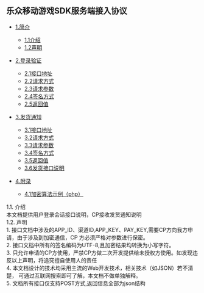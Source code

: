 ## 乐众移动游戏SDK服务端接入协议
  - [1.简介](#introduce) 
      - [1.1介绍](#introduce)
      - [1.2声明](#announce)

  - [2.登录验证](#checklogin)
      - [2.1接口地址](#loginapiurl)
      - [2.2请求方式](#loginapimethod)
      - [2.3请求参数](#loginapiparam)
      - [2.4签名方式](#loginsignmethod)
      - [2.5返回值](#loginreturn)

  - [3.发货通知](#paynotice)
      - [3.1接口地址](#payapiurl)
      - [3.2请求方式](#payapimethod)
      - [3.3请求参数](#payapiparam)
      - [3.4签名方式](#paysignmethod)
      - [3.5返回值](#payreturn)
      - [3.6发货接口说明](#paynoticeintro)

  - [4.附录](#appendix)
      - [4.1加密算法示例（php）](#phpcode)
      
  <h4 id="introduce" style="display:none;"> 1.简介 </h4> 
  1.1. 介绍<br/>
      本文档提供用户登录会话接口说明，CP接收发货通知说明<br/>
  1.2. 声明<br/>
      1. 接口文档中涉及的APP_ID、渠道ID,APP_KEY、PAY_KEY,需要CP方向我方申请，由于涉及到加密通信，CP	方必须严格对参数进行保密。<br/>
      2. 接口文档中所有的签名编码为UTF-8,且加密结果均转换为小写字符。<br/>
      3. 只允许申请的CP方使用，严禁CP方做二次开发提供给未授权方使用。如发现违反以上声明，将追究擅自使用人的责任<br/>
      4. 本文档设计的技术均采用主流的Web开发技术，相关技术（如JSON）若不清楚，		可通过互联网搜索即可了解，本文档不做单独解释。<br/>
      5. 文档所有接口仅支持POST方式,返回信息全部为json结构<br/>
